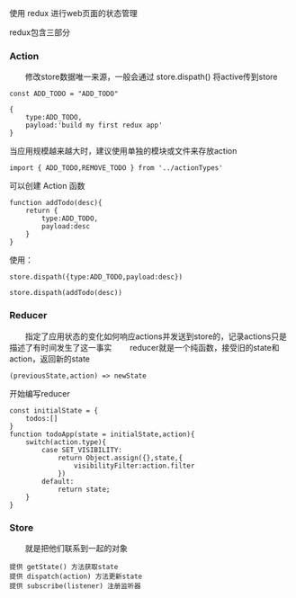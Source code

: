 
使用 redux 进行web页面的状态管理

redux包含三部分

### Action

&emsp;&emsp;修改store数据唯一来源，一般会通过 store.dispath() 将active传到store

```
const ADD_TODO = "ADD_TODO"

{
    type:ADD_TODO,
    payload:'build my first redux app'
}

```
当应用规模越来越大时，建议使用单独的模块或文件来存放action
```
import { ADD_TODO,REMOVE_TODO } from '../actionTypes'
```

可以创建 Action 函数
```
function addTodo(desc){
    return {
        type:ADD_TODO,
        payload:desc
    }
}
```
使用：
```
store.dispath({type:ADD_TODO,payload:desc})

store.dispath(addTodo(desc))
```


### Reducer
&emsp;&emsp;指定了应用状态的变化如何响应actions并发送到store的，记录actions只是描述了有时间发生了这一事实
&emsp;&emsp;reducer就是一个纯函数，接受旧的state和action，返回新的state
```
(previousState,action) => newState
```

开始编写reducer
```
const initialState = {
    todos:[]
}
function todoApp(state = initialState,action){
    switch(action.type){
        case SET_VISIBILITY:
            return Object.assign({},state,{
                visibilityFilter:action.filter
            })
        default:
            return state;
    }
}
```
### Store

&emsp;&emsp;就是把他们联系到一起的对象

```
提供 getState() 方法获取state
提供 dispatch(action) 方法更新state
提供 subscribe(listener) 注册监听器
```





























































